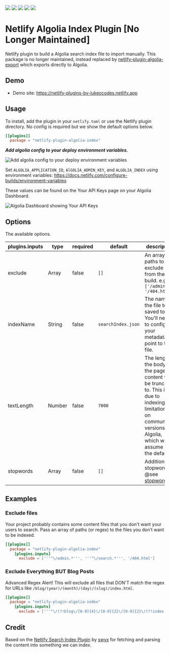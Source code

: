 ![](https://img.shields.io/badge/main-not%20master-green)
![](https://img.shields.io/badge/made%20with-%E2%9D%A4-red)
![](https://img.shields.io/npm/v/netlify-plugin-algolia-index)
![](https://img.shields.io/github/contributors/lukeocodes/netlify-plugin-algolia-index)
![](https://img.shields.io/github/issues/lukeocodes/netlify-plugin-algolia-index)

# Netlify Algolia Index Plugin [No Longer Maintained]

Netlify plugin to build a Algolia search index file to import manually. This package is no longer maintained, instead replaced by [netlify-plugin-algolia-export](https://github.com/lukeocodes/netlify-plugin-algolia-export) which exports directly to Algolia.

## Demo

- Demo site: https://netlify-plugins-by-lukeocodes.netlify.app

## Usage

To install, add the plugin in your `netlify.toml` or use the Netlify plugin directory. No config is required but we show the default options below.

```toml
[[plugins]]
  package = "netlify-plugin-algolia-index"
```

***Add algolia config to your deploy environment variables.***

![Add algolia config to your deploy environment variables](https://user-images.githubusercontent.com/956290/85300382-63c66400-b49e-11ea-82a9-045ac58f26e5.png)

Set `ALGOLIA_APPLICATION_ID`, `AlGOLIA_ADMIN_KEY`, and `ALGOLIA_INDEX` using environment variables: https://docs.netlify.com/configure-builds/environment-variables

These values can be found on the Your API Keys page on your Algolia Dashboard.

![Algolia Dashboard showing Your API Keys](https://user-images.githubusercontent.com/956290/85300545-983a2000-b49e-11ea-9170-8818a66d7d9b.png)

## Options

The available options.

| plugins.inputs  | type  | required  | default  | description  |
|---|---|---|---|---|
| exclude | Array | false | `[]` | An array of paths to exclude from the build. e.g. `['/admin', '/404.html']` |
| indexName | String | false | `searchIndex.json` | The name of the file to be saved to. You'll need to configure your metadata to point to this file. |
| textLength | Number | false | `7000` | The length the body of the page content will be truncated to. This is due to indexing limitations on community versions of Algolia, which we assume is the default. |
| stopwords | Array | false | `[]` | Additional stopwords. @see [stopword](https://github.com/fergiemcdowall/stopword) |

## Examples

### Exclude files

Your project probably contains some content files that you don't want your users to search. Pass an array of paths (or regex) to the files you don’t want to be indexed.

```toml
[[plugins]]
  package = "netlify-plugin-algolia-index"
    [plugins.inputs]
      exclude = ['''^\/admin.*''', '''^\/search.*''', '/404.html']
```

### Exclude Everything BUT Blog Posts

Advanced Regex Alert! This will exclude all files that DON'T match the regex for URLs like `/blog/(year)/(month)/(day)/(slug)/index.html`.

```toml
[[plugins]]
  package = "netlify-plugin-algolia-index"
    [plugins.inputs]
      exclude = ['''^\/(?!blog\/[0-9]{4}\/[0-9]{2}\/[0-9]{2}\/(?!index.html)).*''']
```

## Credit

Based on the [Netlify Search Index Plugin](https://github.com/sw-yx/netlify-plugin-search-index) by [swyx](https://github.com/sw-yx) for fetching and parsing the content into something we can index.
